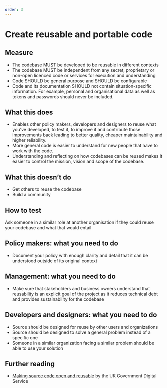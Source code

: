 ```yaml
---
order: 3
---
```


# Create reusable and portable code

## Measure

* The codebase MUST be developed to be reusable in different contexts
* The codebase MUST be independent from any secret, proprietary or non-open licenced code or services for execution and understanding
* Code SHOULD be general purpose and SHOULD be configurable
* Code and its documentation SHOULD not contain situation-specific information. For example, personal and organisational data as well as tokens and passwords should never be included.


## What this does

* Enables other policy makers, developers and designers to reuse what you've developed, to test it, to improve it and contribute those improvements back leading to better quality, cheaper maintainability and higher reliability.
* More general code is easier to understand for new people that have to work with the code.
* Understanding and reflecting on how codebases can be reused makes it easier to control the mission, vision and scope of the codebase.

## What this doesn’t do

* Get others to reuse the codebase
* Build a community

## How to test

Ask someone in a similar role at another organisation if they could reuse your codebase and what that would entail

## Policy makers: what you need to do

* Document your policy with enough clarity and detail that it can be understood outside of its original context

## Management: what you need to do

* Make sure that stakeholders and business owners understand that reusability is an explicit goal of the project as it reduces technical debt and provides sustainability for the codebase

## Developers and designers: what you need to do

* Source should be designed for reuse by other users and organizations
* Source should be designed to solve a general problem instead of a specific one
* Someone in a similar organization facing a similar problem should be able to use your solution

## Further reading
* [Making source code open and reusable](https://www.gov.uk/service-manual/technology/making-source-code-open-and-reusable) by the UK Government Digital Service
